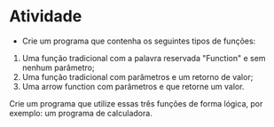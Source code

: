 # Atividade

- Crie um programa que contenha os seguintes tipos de funções:

1. Uma função tradicional com a palavra reservada "Function" e sem nenhum parâmetro;
2. Uma função tradicional com parâmetros e um retorno de valor; 
3. Uma arrow function com parâmetros e que retorne um valor.

Crie um programa que utilize essas três funções de forma lógica, por exemplo: um programa de calculadora. 